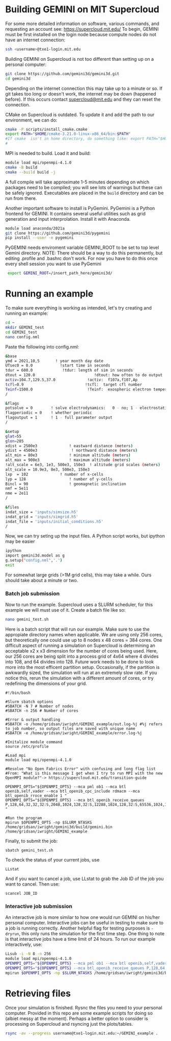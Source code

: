 

# Building GEMINI on MIT Supercloud


For some more detailed information on software, various commands, and requesting an account see: https://supercloud.mit.edu/
To begin, GEMINI must be first installed on the login node because compute nodes do not have an internet connection:
```bash
ssh <username>@txe1-login.mit.edu 
```

Building GEMINI on Supercloud is not too different than setting up on a personal computer:
```bash
git clone https://github.com/gemini3d/gemini3d.git
cd gemini3d
```
Depending on the internet connection this may take up to a minute or so. If git takes too long or doesn't work, the internet may be down (happened before). If this occurs contact supercloud@mit.edu and they can reset the connection.

CMake on Supercloud is outdated. To update it and add the path to our environment, we can do:
```bash
cmake -P scripts/install_cmake.cmake
export PATH="$HOME/cmake-3.21.0-linux-x86_64/bin:$PATH"
#If cmake  isn't in home directory, do something like: export PATH="$HOME/mydir/mysubdir/cmake-3.21.0-linux-x86_64/bin:$PATH"
# 	
```

MPI is needed to build. Load it and build:
```bash
module load mpi/openmpi-4.1.0
cmake -B build
cmake --build build -j
```
A full compile will take approximate 1-5 minutes depending on which packages need to be compiled; you will see lots of warnings but these can be safely ignored.  Executables are placed in the ```build``` directory and can be run from there.  

Another important software to install is PyGemini. PyGemini is a Python frontend for GEMINI. It contains several useful utilities such as grid generation and input interprolation. Install it with Anaconda.

``` bash
module load anaconda/2021a 
git clone https://github.com/gemini3d/pygemini
pip install --user -e pygemini
```

PyGEMINI needs enviroment variable GEMINI_ROOT to be set to top level Gemini directory. NOTE: There should be a way to do this permanently, but editing .profile and .bashrc don't work. For now you have to do this once every shell session you want to use PyGemini
 
``` bash
 export GEMINI_ROOT=/insert_path_here/gemini3d/
```
# Running an example
To make sure everything is working as intended, let's try creating and running an example:
``` bash
cd ~
mkdir GEMINI_test
cd GEMINI_test
nano config.nml
```

Paste the following into config.nml:

``` bash
&base
ymd = 2021,10,5       ! year month day date
UTsec0 = 0.0            !start time in seconds
tdur = 600.0             !tdur: length of sim in seconds
dtout = 120.0                          !dtout: how often to do output
activ=104.7,129.5,37.0              !activ:  f107a,f107,Ap
tcfl=0.9                           !tcfl:  target cfl number
Teinf=1500.0                        !Teinf:  exospheric electron temperature
/

&flags
potsolve = 0        ! solve electrodynamics:   0 - no; 1 - electrostatic; 2 - inductive
flagperiodic = 0    ! whether periodic
flagoutput = 1      ! 1 - full parameter output
/

&setup
glat=55
glon=285
xdist = 2500e3              ! eastward distance (meters)
ydist = 4500e3               ! northward distance (meters)
alt_min = 80e3              ! minimum altitude (meters)
alt_max = 900e3             ! maximum altitude (meters)
!alt_scale = 6e3, 1e3, 500e3, 150e3  ! altitude grid scales (meters)
alt_scale = 10.9e3, 8e3, 500e3, 150e3
lxp  = 102              ! number of x-cells
lyp = 128                   ! number of y-cells
Bincl = 90                  ! geomagnetic inclination
nmf = 5e11
nme = 2e11
/

&files
indat_size = 'inputs/simsize.h5'
indat_grid = 'inputs/simgrid.h5'
indat_file = 'inputs/initial_conditions.h5'
/

``` 

Now, we can try seting up the input files. A Python script works, but ipython may be easier

``` bash
ipython
import gemini3d.model as g
g.setup("config.nml",'.')
exit
```
For somewhat large grids (>1M grid cells), this may take a while. Ours should take about a minute or two.
### Batch job submission ###
Now to run the example. Supercloud uses a SLURM scheduler, for this example we will must use of it. Create a batch file like so:
``` bash
nano gemini_test.sh
```

Here is a batch script that will run our example. Make sure to use the appropiate directory names when applicable. We are using only 256 cores, but theoretically one could use up to 8 nodes x 48 cores = 384 cores. One difficult aspect of running a simulation on Supercloud is determining an acceptable x2 x x3 dimension for the number of cores being used. Here, our 256 cores are being split into a process grid of 4x64 where 4 divides into 108, and 64 divides into 128. Future work needs to be done to look more into the most efficent partition setup. Occasionally, if the partition is awkwardly sized, the simulation will run at an extremely slow rate. If you notice this, rerun the simulation with a different amount of cores, or try redefining the dimensions of your grid.


``` text file
#!/bin/bash

#Slurm sbatch options
#SBATCH -N 7 # Number of nodes
#SBATCH -n 256 # Number of cores

#Error & output handling
#SBATCH -o /home/gridsan/iwright/GEMINI_example/out.log-%j #%j refers to job number, so output files are saved with unique name
#SBATCH -e /home/gridsan/iwright/GEMINI_example/error.log-%j

#Initalize module command
source /etc/profile

#Load mpi
module load mpi/openmpi-4.1.0

#Resolve "No Open Fabrics Error" with confusing and long flag list
#From: "What is this message I get when I try to run MPI with the new OpenMPI module?"-> https://supercloud.mit.edu/transition-guide 

OPENMPI_OPTS="${OPENMPI_OPTS} --mca pml ob1 --mca btl openib,self,vader --mca btl_openib_cpc_include rdmacm --mca btl_openib_rroce_enable 1 "
OPENMPI_OPTS="${OPENMPI_OPTS} --mca btl_openib_receive_queues P,128,64,32,32,32:S,2048,1024,128,32:S,12288,1024,128,32:S,65536,1024,128,32 "

#Run the program
mpirun $OPENMPI_OPTS -np $SLURM_NTASKS /home/gridsan/iwright/gemini3d/build/gemini.bin /home/gridsan/iwright/GEMINI_example

```
Finally, to submit the job:
``` batch
sbatch gemini_test.sh
```
To check the status of your current jobs, use 
``` batch
LLstat
```
And if you want to cancel a job, use LLstat to grab the Job ID of the job you want to cancel. Then use:
``` batch
scancel JOB_ID
```
### Interactive job submission ###
An interactive job is more similar to how one would run GEMINI on his/her personal computer. Interactive jobs can be useful in testing to make sure to a job is running correctly. Another helpful flag for testing purposes is ```-dryrun```, this only runs the simulation for the first time step. One thing to note is that interactive jobs have a time limit of 24 hours. To run our example interactively, use:
``` bash
LLsub -i -N 8 -n 256
module load mpi/openmpi-4.1.0
OPENMPI_OPTS="${OPENMPI_OPTS} --mca pml ob1 --mca btl openib,self,vader --mca btl_openib_cpc_include rdmacm --mca btl_openib_rroce_enable 1 "
OPENMPI_OPTS="${OPENMPI_OPTS} --mca btl_openib_receive_queues P,128,64,32,32,32:S,2048,1024,128,32:S,12288,1024,128,32:S,65536,1024,128,32 "
mpirun $OPENMPI_OPTS -np $SLURM_NTASKS /home/gridsan/iwright/gemini3d/build/gemini.bin /home/gridsan/iwright/GEMINI_example

```
# Retrieving files
Once your simulation is finished. Rysnc the files you need to your personal computer. Provided in this repo are some example scripts for doing so (albiet messy at the moment). Perhaps a better option to consider is processing on Supercloud and rsyncing just the plots/tables.

```bash
rsync -av --progress username@txe1-login.mit.edu:~/GEMINI_example .
```
 
